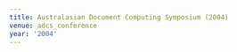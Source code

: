 ```yaml
---
title: Australasian Document Computing Symposium (2004)
venue: adcs_conference
year: '2004'
---
```

